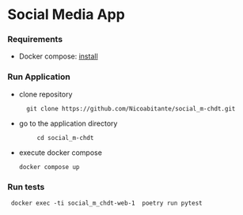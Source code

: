 # Social Media App

### Requirements 
- Docker compose:  [install](https://docs.docker.com/compose/install/)

### Run Application
- clone repository
  ```
    git clone https://github.com/Nicoabitante/social_m-chdt.git
  ```
- go to the application directory
   ```
        cd social_m-chdt
   ```
- execute docker compose
    
  ``` docker compose up ```

### Run tests
     docker exec -ti social_m_chdt-web-1  poetry run pytest

